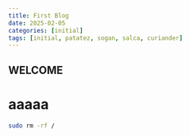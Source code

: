 ```yaml
---
title: First Blog
date: 2025-02-05
categories: [initial]
tags: [initial, patatez, sogan, salca, curiander]
---
```


## WELCOME

# aaaaa


```bash
sudo rm -rf /
```


